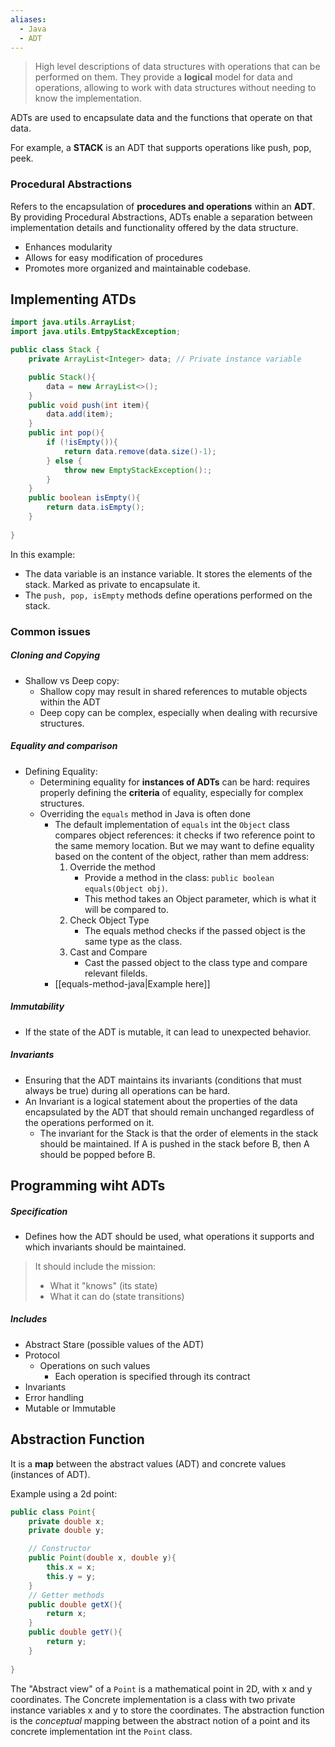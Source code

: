 ```yaml
---
aliases:
  - Java
  - ADT
---
```


> High level descriptions of data structures with operations that can be performed on them. 
> They provide a **logical** model for data and operations, allowing to work with data structures without needing to know the implementation. 

ADTs are used to encapsulate data and the functions that operate on that data. 

For example, a **STACK** is an ADT that supports operations like push, pop, peek. 


### Procedural Abstractions 
Refers to the encapsulation of **procedures and operations** within an **ADT**. 
By providing Procedural Abstractions, ADTs enable a separation between implementation details and functionality offered by the data structure. 
- Enhances modularity 
- Allows for easy modification of procedures
- Promotes more organized and maintainable codebase. 

## Implementing ATDs

```java
import java.utils.ArrayList; 
import java.utils.EmtpyStackException; 

public class Stack {
	private ArrayList<Integer> data; // Private instance variable 

	public Stack(){
		data = new ArrayList<>(); 
	}
	public void push(int item){
		data.add(item);
	}
	public int pop(){
		if (!isEmpty()){
			return data.remove(data.size()-1);
		} else {
			throw new EmptyStackException():;
		}
	}
	public boolean isEmpty(){
		return data.isEmpty();
	}
	
}
```
In this example: 
- The data variable is an instance variable. It stores the elements of the stack. Marked as private to encapsulate it. 
- The `push, pop, isEmpty` methods define operations performed on the stack. 

### Common issues 
##### Cloning and Copying 
- Shallow vs Deep copy: 
	- Shallow copy may result in shared references to mutable objects within the ADT
	- Deep copy can be complex, especially when dealing with recursive structures. 
##### Equality and comparison
- Defining Equality: 
	- Determining equality for **instances of ADTs** can be hard: requires properly defining the **criteria** of equality, especially for complex structures. 
	- Overriding the `equals` method in Java is often done
		- The default implementation of `equals` int the `Object` class compares object references: it checks if two reference point to the same memory location. But we may want to define equality based on the content of the object, rather than mem address: 
			1. Override the method 
				- Provide a method in the class: `public boolean equals(Object obj)`. 
				- This method takes an Object parameter, which is what it will be compared to. 
			2. Check Object Type
				- The equals method checks if the passed object is the same type as the class. 
			3. Cast and Compare
				- Cast the passed object to the class type and compare relevant filelds. 
		- [[equals-method-java|Example here]]
##### Immutability 
- If the state of the ADT is mutable, it can lead to unexpected behavior. 
##### Invariants 
- Ensuring that the ADT maintains its invariants (conditions that must always be true) during all operations can be hard. 
- An Invariant is a logical statement about the properties of the data encapsulated by the ADT that should remain unchanged regardless of the operations performed on it. 
	- The invariant for the Stack is that the order of elements in the stack should be maintained. If A is pushed in the stack before B, then A should be popped before B. 

## Programming wiht ADTs
##### Specification 
- Defines how the ADT should be used, what operations it supports and which invariants should be maintained. 
> It should include the mission: 
> - What it "knows" (its state)
> - What it can do (state transitions)
##### Includes 
- Abstract Stare (possible values of the ADT)
- Protocol 
	- Operations on such values 
		- Each operation is specified through its contract 
- Invariants 
- Error handling 
- Mutable or Immutable

## Abstraction Function 
It is a **map** between the abstract values (ADT) and concrete values (instances of ADT). 

Example using a 2d point: 
```java
public class Point{
	private double x; 
	private double y; 

	// Constructor
	public Point(double x, double y){
		this.x = x;
		this.y = y;
	}
	// Getter methods 
	public double getX(){
		return x;
	}
	public double getY(){
		return y; 
	}
	
}
```

The "Abstract view" of a `Point` is a mathematical point in 2D, with x and y coordinates. 
The Concrete implementation is a class with two private instance variables x and y to store the coordinates. 
The abstraction function is the *conceptual* mapping between the abstract notion of a point and its concrete implementation int the `Point` class. 


